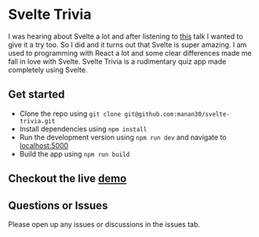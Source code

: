# Svelte Trivia

I was hearing about Svelte a lot and after listening to [this](https://www.youtube.com/watch?reload=9&v=AdNJ3fydeao) talk I wanted to give it a try too. So I did and it turns out that Svelte is super amazing. I am used to programming with React a lot and some clear differences made me fall in love with Svelte. Svelte Trivia is a rudimentary quiz app made completely using Svelte.

## Get started

- Clone the repo using `git clone git@github.com:manan30/svelte-trivia.git`
- Install dependencies using `npm install`
- Run the development version using `npm run dev` and navigate to [localhost:5000](http://localhost:5000)
- Build the app using `npm run build`

## Checkout the live [demo](https://ivan-saorin.github.io/svelte-trivia/)

## Questions or Issues

Please open up any issues or discussions in the issues tab.

